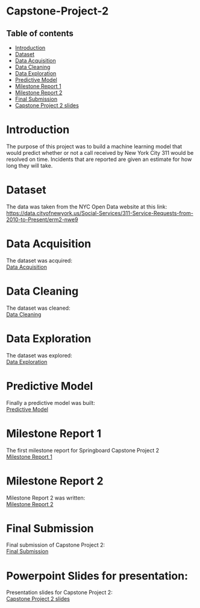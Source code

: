 # Capstone-Project-2
## Table of contents
* [Introduction](#introduction)
* [Dataset](https://data.cityofnewyork.us/Social-Services/311-Service-Requests-from-2010-to-Present/erm2-nwe9)
* [Data Acquisition](https://github.com/jeffreyzhangma/Capstone-Project-2/blob/master/Capstone%20Project%202%20Data%20Acquisition.ipynb)
* [Data Cleaning](https://github.com/jeffreyzhangma/Capstone-Project-2/blob/master/Capstone%20Project%202%20Data%20Cleaning.ipynb)
* [Data Exploration](https://github.com/jeffreyzhangma/Capstone-Project-2/blob/master/Capstone%20Project%202%20Data%20Exploration.ipynb)
* [Predictive Model](https://github.com/jeffreyzhangma/Capstone-Project-2/blob/master/Capstone%20Project%202%20Predictive%20Modeling.ipynb)
* [Milestone Report 1](https://github.com/jeffreyzhangma/Capstone-Project-2/blob/master/Capstone%20Project%202_%20Milestone%20Report%201.pdf)
* [Milestone Report 2](https://github.com/jeffreyzhangma/Capstone-Project-2/blob/master/Capstone%20Project%202_%20Milestone%20Report%202.pdf)
* [Final Submission](https://github.com/jeffreyzhangma/Capstone-Project-2/blob/master/_Capstone%20Project%202_%20Quality%20Measurement%20of%20NYC%20311%20Calls.pdf)
* [Capstone Project 2 slides](https://github.com/jeffreyzhangma/Capstone-Project-2/blob/master/Capstone%20Project%202.pptx)

# Introduction
The purpose of this project was to build a machine learning model that would predict whether or not a call received by New York City 311 would be resolved on time. Incidents that are reported are given an estimate for how long they will take. 
# Dataset
The data was taken from the NYC Open Data website at this link: <br />
<https://data.cityofnewyork.us/Social-Services/311-Service-Requests-from-2010-to-Present/erm2-nwe9> 
# Data Acquisition
The dataset was acquired: <br />
[Data Acquisition](https://github.com/jeffreyzhangma/Capstone-Project-2/blob/master/Capstone%20Project%202%20Data%20Acquisition.ipynb)

# Data Cleaning
The dataset was cleaned: <br /> [Data Cleaning](https://github.com/jeffreyzhangma/Capstone-Project-2/blob/master/Capstone%20Project%202%20Data%20Cleaning.ipynb)

# Data Exploration
The dataset was explored: <br /> [Data Exploration](https://github.com/jeffreyzhangma/Capstone-Project-2/blob/master/Capstone%20Project%202%20Data%20Exploration.ipynb)

# Predictive Model
Finally a predictive model was built: <br />
[Predictive Model](https://github.com/jeffreyzhangma/Capstone-Project-2/blob/master/Capstone%20Project%202%20Predictive%20Modeling.ipynb)

# Milestone Report 1 
The first milestone report for Springboard Capstone Project 2 <br />
[Milestone Report 1](https://github.com/jeffreyzhangma/Capstone-Project-2/blob/master/Capstone%20Project%202_%20Milestone%20Report%201.pdf)

# Milestone Report 2 
Milestone Report 2 was written: <br />
[Milestone Report 2](https://github.com/jeffreyzhangma/Capstone-Project-2/blob/master/Capstone%20Project%202_%20Milestone%20Report%202.pdf)

# Final Submission 
Final submission of Capstone Project 2: <br />
[Final Submission](https://github.com/jeffreyzhangma/Capstone-Project-2/blob/master/_Capstone%20Project%202_%20Quality%20Measurement%20of%20NYC%20311%20Calls.pdf)

# Powerpoint Slides for presentation: 
Presentation slides for Capstone Project 2: <br />
[Capstone Project 2 slides](https://github.com/jeffreyzhangma/Capstone-Project-2/blob/master/Capstone%20Project%202.pptx)
